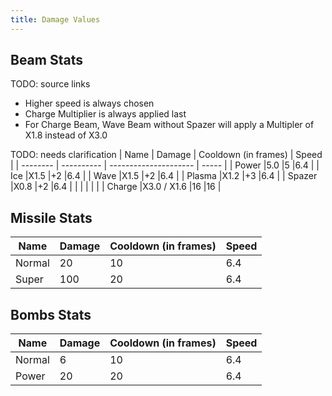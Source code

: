 ```yaml
---
title: Damage Values
---
```


## Beam Stats
TODO: source links
- Higher speed is always chosen
- Charge Multiplier is always applied last
- For Charge Beam, Wave Beam without Spazer will apply a Multipler of X1.8 instead of X3.0

TODO: needs clarification
| Name     | Damage     | Cooldown (in frames)  | Speed |
| -------- | ---------- | --------------------- | ----- |
| Power	   |5.0	  	    |5		 	            |6.4	|
| Ice	   |X1.5	    |+2		 	            |6.4	|
| Wave	   |X1.5	    |+2		 	            |6.4	|
| Plasma   |X1.2	    |+3		 	            |6.4	|
| Spazer   |X0.8	    |+2		 	            |6.4	|
|		   | 		    |			            |		|
| Charge   |X3.0 / X1.6 |16                     |16     |


## Missile Stats
| Name     | Damage     | Cooldown (in frames)  | Speed |
| -------- | ---------- | --------------------- | ----- |
| Normal   |20	  	    |10		 	            |6.4	|
| Super	   |100	    	|20		 	            |6.4	|

## Bombs Stats
| Name     | Damage     | Cooldown (in frames)  | Speed |
| -------- | ---------- | --------------------- | ----- |
| Normal   |6	  	    |10		 	            |6.4	|
| Power	   |20	    	|20		 	            |6.4	|
